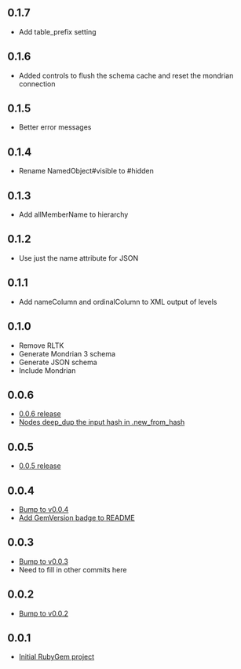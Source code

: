 ## 0.1.7
* Add table_prefix setting

## 0.1.6
* Added controls to flush the schema cache and reset the mondrian connection

## 0.1.5
* Better error messages

## 0.1.4
* Rename NamedObject#visible to #hidden

## 0.1.3
* Add allMemberName to hierarchy

## 0.1.2
* Use just the name attribute for JSON

## 0.1.1
* Add nameColumn and ordinalColumn to XML output of levels

## 0.1.0
* Remove RLTK
* Generate Mondrian 3 schema
* Generate JSON schema
* Include Mondrian

## 0.0.6
* [0.0.6 release](https://github.com/moneydesktop/rubiks/pull/3)
* [Nodes deep_dup the input hash in .new_from_hash](https://github.com/moneydesktop/rubiks/commit/81b2d68eddf5551abd0f360aee4c91d237e10c3c)

## 0.0.5
* [0.0.5 release](https://github.com/moneydesktop/rubiks/pull/2)

## 0.0.4
* [Bump to v0.0.4](https://github.com/moneydesktop/rubiks/commit/38dfd1f82e947f39457670adfdc6ca67da2728c6)
* [Add GemVersion badge to README](https://github.com/moneydesktop/rubiks/commit/2d92097c4ba73d92690fab78455fc7db6ed0b3d9)

## 0.0.3
* [Bump to v0.0.3](https://github.com/moneydesktop/rubiks/commit/23ceb29936f663605527a12ca2d2a5c623abe99e)
* Need to fill in other commits here

## 0.0.2
* [Bump to v0.0.2](https://github.com/moneydesktop/rubiks/commit/14a55449be9552268c66cbf8b902af02cf7b73c6)

## 0.0.1
* [Initial RubyGem project](https://github.com/moneydesktop/rubiks/commit/fa8be4badf70e86fda7e14bf23f9230a926893d2)

